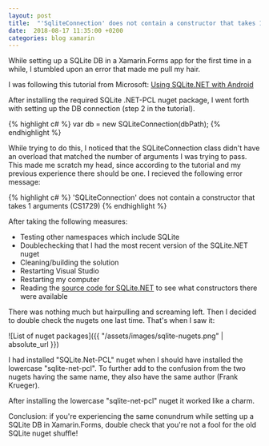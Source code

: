 ```yaml
---
layout: post
title:  "'SqliteConnection' does not contain a constructor that takes 1 arguments (CS1729) and the importance of installing the correct nuget"
date:  2018-08-17 11:35:00 +0200
categories: blog xamarin
---
```

While setting up a SQLite DB in a Xamarin.Forms app for the first time in a while, I stumbled upon an error that made me pull my hair.

I was following this tutorial from Microsoft: [Using SQLite.NET with Android][sqlite-tutorial]

After installing the required SQLite .NET-PCL nuget package, I went forth with setting up the DB connection (step 2 in the tutorial).

{% highlight c# %}
var db = new SQLiteConnection(dbPath);
{% endhighlight %}

While trying to do this, I noticed that the SQLiteConnection class didn't have an overload that matched the number of arguments I was trying to pass.
This made me scratch my head, since according to the tutorial and my previous experience there should be one. I recieved the following error message: 

{% highlight c# %}
'SQLiteConnection' does not contain a constructor that takes 1 arguments (CS1729)
{% endhighlight %}

After taking the following measures:

<ul>
	<li>Testing other namespaces which include SQLite</li>
	<li>Doublechecking that I had the most recent version of the SQLite.NET nuget</li>
	<li>Cleaning/building the solution</li>
	<li>Restarting Visual Studio</li>
	<li>Restarting my computer</li>
	<li>Reading the <a href="https://github.com/praeclarum/sqlite-net">source code for SQLite.NET</a> to see what constructors there were available</li>
</ul>

There was nothing much but hairpulling and screaming left. Then I decided to double check the nugets one last time. That's when I saw it:

![List of nuget packages]({{ "/assets/images/sqlite-nugets.png" | absolute_url }})

I had installed "SQLite.Net-PCL" nuget when I should have installed the lowercase "sqlite-net-pcl". To further add to the confusion from the two nugets having the same name, they also have the same author (Frank Krueger).

After installing the lowercase "sqlite-net-pcl" nuget it worked like a charm.

Conclusion: if you're experiencing the same conundrum while setting up a SQLite DB in Xamarin.Forms, double check that you're not a fool for the old SQLite nuget shuffle!

[sqlite-tutorial]: https://docs.microsoft.com/en-us/xamarin/android/data-cloud/data-access/using-sqlite-orm
[source-sqlnet]: https://github.com/praeclarum/sqlite-net